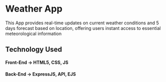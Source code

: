 
# Weather App
 This App provides real-time updates on current weather conditions and 5 days forecast based on location, offering users instant access to essential meteorological information
 
## Technology Used

#### Front-End -> HTML5, CSS, JS
#### Back-End -> ExpressJS, API, EJS
